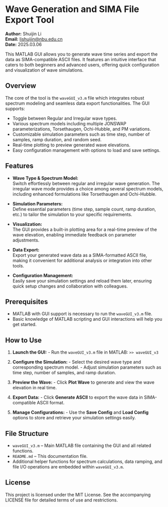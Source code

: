 # Wave Generation and SIMA File Export Tool

**Author:** Shuijin Li  
**Email:** <lishuijin@nbu.edu.cn>  
**Date:** 2025.03.06

This MATLAB GUI allows you to generate wave time series and export the data as SIMA-compatible ASCII files. It features an intuitive interface that caters to both beginners and advanced users, offering quick configuration and visualization of wave simulations.

## Overview

The core of the tool is the `waveGUI_v3.m` file which integrates robust spectrum modeling and seamless data export functionalities. The GUI supports:

- Toggle between Regular and Irregular wave types.
- Various spectrum models including multiple JONSWAP parameterizations, Torsethaugen, Ochi-Hubble, and PM variations.
- Customizable simulation parameters such as time step, number of samples, ramp duration, and random seed.
- Real-time plotting to preview generated wave elevations.
- Easy configuration management with options to load and save settings.

## Features

- **Wave Type & Spectrum Model:**  
    Switch effortlessly between regular and irregular wave generation. The irregular wave mode provides a choice among several spectrum models, including enhanced formulations like Torsethaugen and Ochi-Hubble.

- **Simulation Parameters:**  
    Define essential parameters (time step, sample count, ramp duration, etc.) to tailor the simulation to your specific requirements.

- **Visualization:**  
    The GUI provides a built-in plotting area for a real-time preview of the wave elevation, enabling immediate feedback on parameter adjustments.

- **Data Export:**  
    Export your generated wave data as a SIMA-formatted ASCII file, making it convenient for additional analysis or integration into other tools.

- **Configuration Management:**  
    Easily save your simulation settings and reload them later, ensuring quick setup changes and collaboration with colleagues.

## Prerequisites

- MATLAB with GUI support is necessary to run the `waveGUI_v3.m` file.
- Basic knowledge of MATLAB scripting and GUI interactions will help you get started.

## How to Use

1. **Launch the GUI:**
        - Run the `waveGUI_v3.m` file in MATLAB:
            ```
            >> waveGUI_v3
            ```

2. **Configure the Simulation:**
        - Select the desired wave type and corresponding spectrum model.
        - Adjust simulation parameters such as time step, number of samples, and ramp duration.

3. **Preview the Wave:**
        - Click **Plot Wave** to generate and view the wave elevation in real time.

4. **Export Data:**
        - Click **Generate ASCII** to export the wave data in SIMA-compatible ASCII format.

5. **Manage Configurations:**
        - Use the **Save Config** and **Load Config** options to store and retrieve your simulation settings easily.

## File Structure

- `waveGUI_v3.m` – Main MATLAB file containing the GUI and all related functions.
- `README.md` – This documentation file.
- Additional helper functions for spectrum calculations, data ramping, and file I/O operations are embedded within `waveGUI_v3.m`.

## License

This project is licensed under the MIT License. See the accompanying LICENSE file for detailed terms of use and restrictions.
